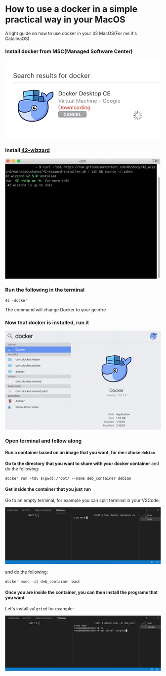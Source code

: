 # How to use a docker in a simple practical way in your MacOS
A light guide on how to use docker in your 42 MacOS(For me it's CatalinaOS)

### Install docker from MSC(Managed Software Center)

<p align="center"> <img src="https://github.com/m4nnb3ll/docker_for_mac42/blob/images/1.png" alt="docker installation on MSC" /> </p>

### Install [42-wizzard](https://github.com/0xShady/42_wizzard)

<p align="center"> <img src="https://github.com/m4nnb3ll/docker_for_mac42/blob/images/f2.jpg" alt="42 wizzard installation" /> </p>

### Run the following in the terminal
```
42 -docker
```
The command will change Docker to your goinfre

### Now that docker is installed, run it

<p align="center"> <img src="https://github.com/m4nnb3ll/docker_for_mac42/blob/images/2.png" alt="running docker" /> </p>

### Open terminal and follow along
#### Run a container based on an image that you want, for me i chose `debian`
**Go to the directory that you want to share with your docker container** and do the following:
```
docker run -tdv $(pwd):/root/ --name deb_container debian
```
#### Get inside the container that you just run
Go to an empty terminal, for example you can split terminal in your VSCode:

<p align="center"> <img src="https://github.com/m4nnb3ll/docker_for_mac42/blob/images/3.jpg" alt="vscode terminal" /> </p>

and do the following:
```
docker exec -it deb_container bash
```
#### Once you are inside the container, you can then install the programs that you want
Let's install `valgrind` for example:
<p align="center"> <img src="https://github.com/m4nnb3ll/docker_for_mac42/blob/images/4.jpg" alt="vscode terminal" /> </p>
